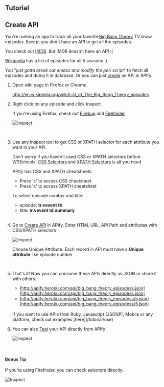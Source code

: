<script type="text/javascript">
    mixpanel.track("CreateTutorial");
</script>
## Tutorial

## Create API

You're making an app to track all your favorite <a href="http://www.imdb.com/title/tt0898266/" target="_blank">Big Bang Theory</a> TV show episodes. Except you don't have an API to get all the episodes.  

You check out <a href="http://www.imdb.com/title/tt0898266/episodes" target="_blank">IMDB</a>. But IMDB doesn't have an API :(

<a href="http://en.wikipedia.org/wiki/List_of_The_Big_Bang_Theory_episodes" target="_blank">Wikipedia</a> has a list of episodes for all 5 seasons :)

You "*just gotta break out emacs and modify the perl script*" to fetch all episodes and dump it in database. Or you can just [create](/resources/new) an API in APIfy.

1. Open wiki page in Firefox or Chrome.
  
    <a href="http://en.wikipedia.org/wiki/List_of_The_Big_Bang_Theory_episodes" target="_blank">http://en.wikipedia.org/wiki/List_of_The_Big_Bang_Theory_episodes</a>

2. Right click on any episode and click Inspect
    
    If you're using Firefox, check out [Firebug](https://addons.mozilla.org/en-US/firefox/addon/firebug/) and [Firefinder](https://addons.mozilla.org/en-US/firefox/addon/firefinder-for-firebug/)

    ![Inspect](/img/tutorial_inspect_small.png)

    <br/>

3. Use any Inspect tool to get CSS or XPATH selector for each attribute you want in your API.
    
    Don't worry if you haven't used CSS or XPATH selectors before. W3Schools' [CSS Selectors](http://www.w3schools.com/cssref/css_selectors.asp) and [XPATH Selectors](http://www.w3schools.com/xpath/xpath_syntax.asp) is all you need

    APIfy has CSS and XPATH cheatsheets:

    - Press 'c' to access CSS cheatsheet
    - Press 'x' to access XPATH cheatsheet

    To select episode number and title:

    - episode: **tr.vevent th**
    - title: **tr.vevent td.summary**

    <br/>

4. Go to [Create API](/resources/new) in APIfy. Enter HTML URL, API Path and attributes with CSS/XPATH selectors

    ![Inspect](/img/tutorial_create_api.png)

    Choose Unique Attribute. Each record in API must have a **Unique attribute** like episode number

    <br/>

5. That's it! Now you can consume these APIs directly as JSON or share it with others. 

    * [http://apify.heroku.com/api/big_bang_theory_episodess.json](http://apify.heroku.com/api/big_bang_theory_episodess.json)
    * [http://apify.heroku.com/api/big_bang_theory_episodess/5.json](http://apify.heroku.com/api/big_bang_theory_episodess/5.json)

    <br/>
    If you want to use APIs from Ruby, Javascript (JSONP), Mobile or any platform, check out examples [here](/tutorial/use)
    <br/>

6. You can also <a class='btn btn-mini btn-info edit_api_btn' href='/resources/4fc1d1d034b055e4a0000001'><i class='icon-ok'></i>Test</a> your API directly from APIfy

    ![Inspect](/img/tutorial_test.png)

    <br/>

#### Bonus Tip

If you're using Firefinder, you can check selectors directly.

![Inspect](/img/tutorial_firefinder.png)